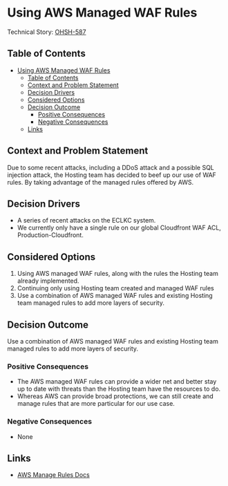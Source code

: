 # Using AWS Managed WAF Rules

<!-- Source: https://raw.githubusercontent.com/adr/madr/main/template/adr-template.md -->

Technical Story: [OHSH-587](https://ocio-jira.acf.hhs.gov/browse/OHSH-587)

## Table of Contents

<!-- mdformat-toc start --slug=github --no-anchors --maxlevel=6 --minlevel=1 -->

- [Using AWS Managed WAF Rules](#using-aws-managed-waf-rules)
  - [Table of Contents](#table-of-contents)
  - [Context and Problem Statement](#context-and-problem-statement)
  - [Decision Drivers](#decision-drivers)
  - [Considered Options](#considered-options)
  - [Decision Outcome](#decision-outcome)
    - [Positive Consequences](#positive-consequences)
    - [Negative Consequences](#negative-consequences)
  - [Links](#links)

<!-- mdformat-toc end -->

## Context and Problem Statement

Due to some recent attacks, including a DDoS attack and a possible SQL injection attack, the Hosting team has decided to beef up our use of WAF rules. By taking advantage of the managed rules offered by AWS.

## Decision Drivers <!-- optional -->

- A series of recent attacks on the ECLKC system.
- We currently only have a single rule on our global Cloudfront WAF ACL, Production-Cloudfront.

## Considered Options

1. Using AWS managed WAF rules, along with the rules the Hosting team already implemented.
1. Continuing only using Hosting team created and managed WAF rules
1. Use a combination of AWS managed WAF rules and existing Hosting team managed rules to add more layers of security.

## Decision Outcome

Use a combination of AWS managed WAF rules and existing Hosting team managed rules to add more layers of security.

### Positive Consequences

- The AWS managed WAF rules can provide a wider net and better stay up to date with threats than the Hosting team have the resources to do.
- Whereas AWS can provide broad protections, we can still create and manage rules that are more particular for our use case.

### Negative Consequences <!-- optional -->

- None

## Links <!-- optional -->

- [AWS Manage Rules Docs](https://docs.aws.amazon.com/waf/latest/developerguide/aws-managed-rule-groups.html)
